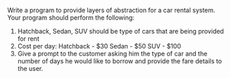 Write a program to provide layers of abstraction for a car rental system.
Your program should perform the following:
1. Hatchback, Sedan, SUV should be type of cars that are being provided for rent
2. Cost per day:
Hatchback - $30
Sedan - $50
SUV - $100
3. Give a prompt to the customer asking him the type of car and the number of days he would like to borrow and provide the fare details to the user.
